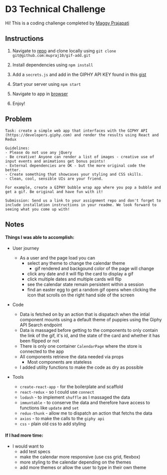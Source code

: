 # D3 Technical Challenge

Hi! This is a coding challenge completed by [Maggy Prajapati](mailto:mupraj10@gmail.com)

## Instructions

1.  Navigate to [repo](https://github.com/mupraj10/gif-app) and clone locally using
    `git clone git@github.com:mupraj10/gif-add.git`

2.  Install dependencies using `npm install`
3.  Add a `secrets.js` and add in the GIPHY API KEY found in this [gist](https://gist.github.com/mupraj10/23864457025c50c693bcb198fd40f30a)

4.  Start your server using `npm start`
5.  Navigate to app in [browser](http://localhost:8080)
6.  Enjoy!

## Problem

```
Task: create a simple web app that interfaces with the GIPHY API (https://developers.giphy.com) and render the results using React and Redux

Guidelines:
- Please do not use any jQuery
- Be creative! Anyone can render a list of images - creative use of input events and animations get bonus points!
- External dependencies are OK - but the more original code the better.
- Create something that showcases your styling and CSS skills.
- Clean, cool, sensible UIs are your friend.

For example, create a GIPHY bubble wrap app where you pop a bubble and get a gif. Be original and have fun with it!

Submission: Send us a link to your assignment repo and don't forget to include installation instructions in your readme. We look forward to seeing what you come up with!

```

## Notes

#### Things I was able to accomplish:

- User journey

  - As a user and the page load you can
    - select any theme to change the calendar theme
      - gif rendered and backgound color of the page will change
    - click any date and it will flip the card to display a gif
    - click multiple dates and multiple cards will flip
    - see the calendar state remain persistent within a session
    - find an easter egg to get a random gif opens when clicking the icon that scrolls on the right hand side of the screen

- Code

  - Data is fetched on by an action that is dispatach when the intial component mounts using a default theme of puppies using the Giphy API Search endpoint
  - Data is massaged before getting to the components to only contain the link of the gif, it's id, and the state of the card and whether it has been flipped or not
  - There is only one container `CalendarPage` where the store is connected to the app
  - All components retrieve the data needed via props
    - Most components are stateless
  - I added utility functions to make the code as dry as possible

- Tools
  - `create-react-app` - for the boilerplate and scaffold
  - `react-redux` - so I could use `connect`
  - `lodash` - to implement `shuffle` as I massaged the data
  - `immuntable` - to conserve the data and therefore have access to functions like `update` and `set`
  - `redux-thunk` - allow me to dispatch an action that fetchs the data
  - `axios` - to make the calls to the `giphy api`
  - `css` - plain old css to add styling

#### If I had more time:

- I would want to
  - add test specs
  - make the calendar more responsive (use css grid, flexbox)
  - more styling to the calendar depending on the themes
  - add more themes or allow the user to type in their own theme
